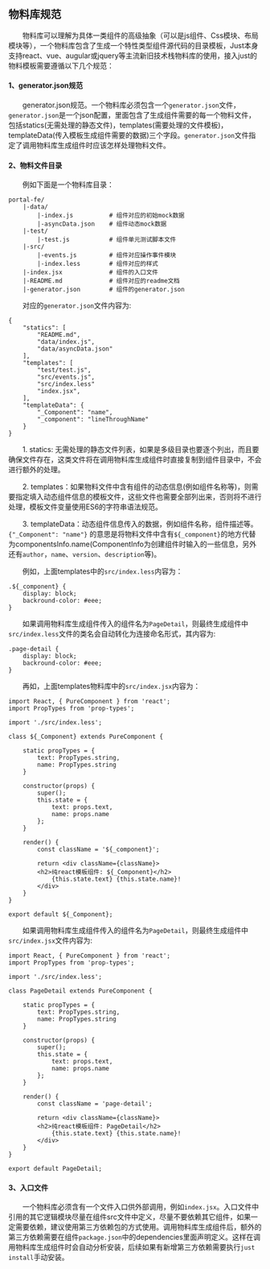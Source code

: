 ## 物料库规范

&emsp;&emsp;物料库可以理解为具体一类组件的高级抽象（可以是js组件、Css模块、布局模块等），一个物料库包含了生成一个特性类型组件源代码的目录模板，Just本身支持react、vue、augular或jquery等主流新旧技术栈物料库的使用，接入just的物料模板需要遵循以下几个规范：

#### 1、generator.json规范

&emsp;&emsp;generator.json规范。一个物料库必须包含一个`generator.json`文件，`generator.json`是一个json配置，里面包含了生成组件需要的每一个物料文件，包括statics(无需处理的静态文件)，templates(需要处理的文件模板)，templateData(传入模板生成组件需要的数据)三个字段。`generator.json`文件指定了调用物料库生成组件时应该怎样处理物料文件。

#### 2、物料文件目录

&emsp;&emsp;例如下面是一个物料库目录：

```
portal-fe/
    |-data/
        |-index.js          # 组件对应的初始mock数据
        |-asyncData.json    # 组件动态mock数据
    |-test/
        |-test.js           # 组件单元测试脚本文件
    |-src/
        |-events.js         # 组件对应操作事件模块
        |-index.less        # 组件对应的样式
    |-index.jsx             # 组件的入口文件
    |-README.md             # 组件对应的readme文档
    |-generator.json        # 组件的generator.json
```

&emsp;&emsp;对应的`generator.json`文件内容为:

```
{
    "statics": [
        "README.md",
        "data/index.js",
        "data/asyncData.json"
    ],
    "templates": [
        "test/test.js",
        "src/events.js",
        "src/index.less"
        "index.jsx",
    ],
    "templateData": {
        "_Component": "name",
        "_component": "lineThroughName"
    }
}
```

&emsp;&emsp;1. statics: 无需处理的静态文件列表，如果是多级目录也要逐个列出，而且要确保文件存在，这类文件将在调用物料库生成组件时直接复制到组件目录中，不会进行额外的处理。

&emsp;&emsp;2. templates：如果物料文件中含有组件的动态信息(例如组件名称等)，则需要指定填入动态组件信息的模板文件，这些文件也需要全部列出来，否则将不进行处理，模板文件变量使用ES6的字符串语法规范。

&emsp;&emsp;3. templateData：动态组件信息传入的数据，例如组件名称，组件描述等。`{"_Component": "name"}` 的意思是将物料文件中含有`${_component}`的地方代替为componentsInfo.name(ComponentInfo为创建组件时输入的一些信息，另外还有`author`，`name`、`version`、`description`等)。

&emsp;&emsp;例如，上面templates中的`src/index.less`内容为：

```
.${_component} {
    display: block;
    backround-color: #eee;
}
```

&emsp;&emsp;如果调用物料库生成组件传入的组件名为`PageDetail`，则最终生成组件中`src/index.less`文件的类名会自动转化为连接命名形式，其内容为:

```
.page-detail {
    display: block;
    backround-color: #eee;
}
```

&emsp;&emsp;再如，上面templates物料库中的`src/index.jsx`内容为：

```
import React, { PureComponent } from 'react';
import PropTypes from 'prop-types';

import './src/index.less';

class ${_Component} extends PureComponent {

    static propTypes = {
        text: PropTypes.string,
        name: PropTypes.string
    }

    constructor(props) {
        super();
        this.state = {
            text: props.text,
            name: props.name
        };
    }

    render() {
        const className = '${_component}';

        return <div className={className}>
        <h2>纯react模板组件: ${_Component}</h2>
            {this.state.text} {this.state.name}!
        </div>
    }
}

export default ${_Component};
```

&emsp;&emsp;如果调用物料库生成组件传入的组件名为`PageDetail`，则最终生成组件中`src/index.jsx`文件内容为:

```
import React, { PureComponent } from 'react';
import PropTypes from 'prop-types';

import './src/index.less';

class PageDetail extends PureComponent {

    static propTypes = {
        text: PropTypes.string,
        name: PropTypes.string
    }

    constructor(props) {
        super();
        this.state = {
            text: props.text,
            name: props.name
        };
    }

    render() {
        const className = 'page-detail';

        return <div className={className}>
        <h2>纯react模板组件: PageDetail</h2>
            {this.state.text} {this.state.name}!
        </div>
    }
}

export default PageDetail;
```


#### 3、入口文件

&emsp;&emsp;一个物料库必须含有一个文件入口供外部调用，例如`index.jsx`。入口文件中引用的其它逻辑模块尽量在组件src文件中定义，尽量不要依赖其它组件，如果一定需要依赖，建议使用第三方依赖包的方式使用。调用物料库生成组件后，额外的第三方依赖需要在组件`package.json`中的dependencies里面声明定义。这样在调用物料库生成组件时会自动分析安装，后续如果有新增第三方依赖需要执行`just install`手动安装。